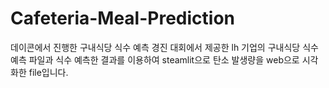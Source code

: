 # Cafeteria-Meal-Prediction
데이콘에서 진행한 구내식당 식수 예측 경진 대회에서 제공한 lh 기업의 구내식당 식수 예측 파일과
식수 예측한 결과를 이용하여 steamlit으로 탄소 발생량을 web으로 시각화한 file입니다.
